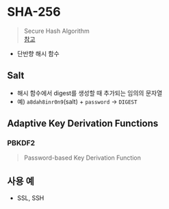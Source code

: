 # SHA-256
> Secure Hash Algorithm\
> [참고](https://d2.naver.com/helloworld/318732)

* 단반향 해시 함수

## Salt
* 해시 함수에서 digest를 생성할 때 추가되는 임의의 문자열
* 예) `a8dah8inr0n9`(salt) + `password` &rarr; `DIGEST`


## Adaptive Key Derivation Functions

### PBKDF2
> Password-based Key Derivation Function


## 사용 예
* SSL, SSH